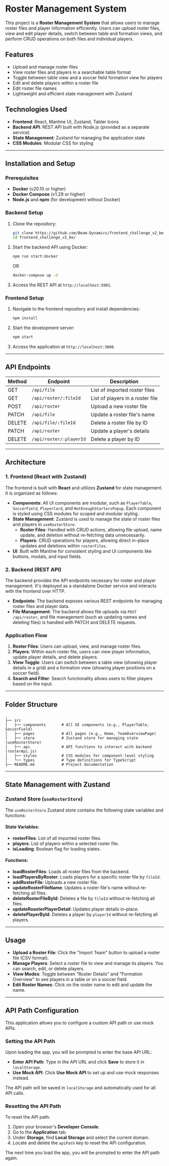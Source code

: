 # Roster Management System

This project is a **Roster Management System** that allows users to manage roster files and player information efficiently. Users can upload roster files, view and edit player details, switch between table and formation views, and perform CRUD operations on both files and individual players.

## Features

- Upload and manage roster files
- View roster files and players in a searchable table format
- Toggle between table view and a soccer field formation view for players
- Edit and delete players within a roster file
- Edit roster file names
- Lightweight and efficient state management with Zustand

## Technologies Used

- **Frontend**: React, Mantine UI, Zustand, Tabler Icons
- **Backend API**: REST API built with Node.js (provided as a separate service)
- **State Management**: Zustand for managing the application state
- **CSS Modules**: Modular CSS for styling

---

## Installation and Setup

### Prerequisites

- **Docker** (v20.10 or higher)
- **Docker Compose** (v1.29 or higher)
- **Node.js** and **npm** (for development without Docker)

### Backend Setup

1. Clone the repository:
    ```bash
    git clone https://github.com/Beam-Dynamics/frontend_challenge_v2_be.git
    cd frontend_challenge_v2_be/
    ```

2. Start the backend API using Docker:
    ```bash
    npm run start:docker
    ```
   OR
    ```bash
    docker-compose up -d
    ```

3. Access the REST API at `http://localhost:5001`.

### Frontend Setup

1. Navigate to the frontend repository and install dependencies:
    ```bash
    npm install
    ```

2. Start the development server:
    ```bash
    npm start
    ```

3. Access the application at `http://localhost:3000`.

---

## API Endpoints

| Method | Endpoint              | Description                        |
|--------|------------------------|------------------------------------|
| GET    | `/api/file`           | List of imported roster files      |
| GET    | `/api/roster/:fileId` | List of players in a roster file   |
| POST   | `/api/roster`         | Upload a new roster file           |
| PATCH  | `/api/file`           | Update a roster file's name        |
| DELETE | `/api/file/:fileId`   | Delete a roster file by ID         |
| PATCH  | `/api/roster`         | Update a player's details          |
| DELETE | `/api/roster/:playerId` | Delete a player by ID            |

---

## Architecture

### 1. Frontend (React with Zustand)

The frontend is built with **React** and utilizes **Zustand** for state management. It is organized as follows:

- **Components**: All UI components are modular, such as `PlayerTable`, `SoccerField`, `PlayerCard`, and `NotEnoughStartersPopup`. Each component is styled using CSS modules for scoped and modular styling.
- **State Management**: Zustand is used to manage the state of roster files and players in `useRosterStore`.
  - **Roster Files**: Handled with CRUD actions, allowing file upload, name update, and deletion without re-fetching data unnecessarily.
  - **Players**: CRUD operations for players, allowing direct in-place updates and deletions within `rosterFiles`.
- **UI**: Built with Mantine for consistent styling and UI components like buttons, modals, and input fields.

### 2. Backend (REST API)

The backend provides the API endpoints necessary for roster and player management. It's deployed as a standalone Docker service and interacts with the frontend over HTTP.

- **Endpoints**: The backend exposes various REST endpoints for managing roster files and player data.
- **File Management**: The backend allows file uploads via `POST /api/roster`, and file management (such as updating names and deleting files) is handled with PATCH and DELETE requests.

### Application Flow

1. **Roster Files**: Users can upload, view, and manage roster files.
2. **Players**: Within each roster file, users can view player information, update player details, and delete players.
3. **View Toggle**: Users can switch between a table view (showing player details in a grid) and a formation view (showing player positions on a soccer field).
4. **Search and Filter**: Search functionality allows users to filter players based on the input.

---

## Folder Structure

```plaintext
.
├── src
│   ├── components       # All UI components (e.g., PlayerTable, SoccerField)
│   ├── pages            # All pages (e.g., Home, TeamOverviewPage)
│   ├── store            # Zustand store for managing state (useRosterStore)
│   ├── api              # API functions to interact with backend (rosterApi.js)
│   ├── styles           # CSS modules for component-level styling
│   └── types            # Type definitions for TypeScript
├── README.md            # Project documentation
```

---

## State Management with Zustand

### Zustand Store (`useRosterStore`)

The `useRosterStore` Zustand store contains the following state variables and functions:

#### State Variables:

- **rosterFiles**: List of all imported roster files.
- **players**: List of players within a selected roster file.
- **isLoading**: Boolean flag for loading states.

#### Functions:

- **loadRosterFiles**: Loads all roster files from the backend.
- **loadPlayersByRoster**: Loads players for a specific roster file by `fileId`.
- **addRosterFile**: Uploads a new roster file.
- **updateRosterFileName**: Updates a roster file's name without re-fetching all files.
- **deleteRosterFileById**: Deletes a file by `fileId` without re-fetching all files.
- **updateRoasterPlayerDetail**: Updates player details in-place.
- **deletePlayerById**: Deletes a player by `playerId` without re-fetching all players.

---

## Usage

- **Upload a Roster File**: Click the "Import Team" button to upload a roster file (CSV format).
- **Manage Players**: Select a roster file to view and manage its players. You can search, edit, or delete players.
- **View Modes**: Toggle between "Roster Details" and "Formation Overview" to see players in a table or on a soccer field.
- **Edit Roster Names**: Click on the roster name to edit and update the name.

---

## API Path Configuration

This application allows you to configure a custom API path or use mock APIs.

### Setting the API Path
Upon loading the app, you will be prompted to enter the base API URL:
- **Enter API Path**: Type in the API URL and click **Save** to store it in `localStorage`.
- **Use Mock API**: Click **Use Mock API** to set up and use mock responses instead.

The API path will be saved in `localStorage` and automatically used for all API calls.

### Resetting the API Path
To reset the API path:
1. Open your browser's **Developer Console**.
2. Go to the **Application** tab.
3. Under **Storage**, find **Local Storage** and select the current domain.
4. Locate and delete the `apiPath` key to reset the API configuration.

The next time you load the app, you will be prompted to enter the API path again.
